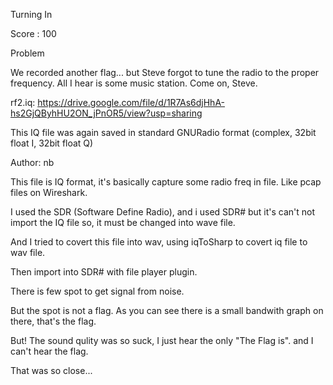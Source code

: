 Turning In

Score : 100

Problem

We recorded another flag... but Steve forgot to tune the radio to the proper frequency. All I hear is some music station. Come on, Steve.

rf2.iq: https://drive.google.com/file/d/1R7As6djHhA-hs2GjQByhHU2ON_jPnOR5/view?usp=sharing

This IQ file was again saved in standard GNURadio format (complex, 32bit float I, 32bit float Q)

Author: nb


This file is IQ format, it's basically capture some radio freq in file. Like pcap files on Wireshark.

I used the SDR (Software Define Radio), and i used SDR# but it's can't not import the IQ file so, it must be changed into wave file.

And I tried to covert this file into wav, using iqToSharp to covert iq file to wav file.

Then import into SDR# with file player plugin.

There is few spot to get signal from noise.

But the spot is not a flag. As you can see there is a small bandwith graph on there, that's the flag.

But! The sound qulity was so suck, I just hear the only "The Flag is". and I can't hear the flag. 

That was so close...

